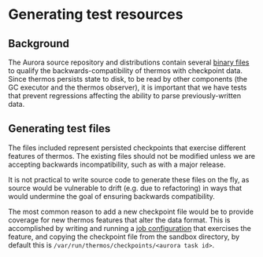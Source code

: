 # Generating test resources

## Background
The Aurora source repository and distributions contain several
[binary files](../src/test/resources/org/apache/thermos/root/checkpoints) to
qualify the backwards-compatibility of thermos with checkpoint data. Since
thermos persists state to disk, to be read by other components (the GC executor
and the thermos observer), it is important that we have tests that prevent
regressions affecting the ability to parse previously-written data.

## Generating test files
The files included represent persisted checkpoints that exercise different
features of thermos. The existing files should not be modified unless
we are accepting backwards incompatibility, such as with a major release.

It is not practical to write source code to generate these files on the fly,
as source would be vulnerable to drift (e.g. due to refactoring) in ways
that would undermine the goal of ensuring backwards compatibility.

The most common reason to add a new checkpoint file would be to provide
coverage for new thermos features that alter the data format. This is
accomplished by writing and running a
[job configuration](configuration-reference.md) that exercises the feature, and
copying the checkpoint file from the sandbox directory, by default this is
`/var/run/thermos/checkpoints/<aurora task id>`.
